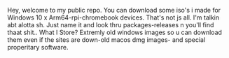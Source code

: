 Hey, welcome to my public repo. You can download some iso's i made for Windows 10 x Arm64-rpi-chromebook devices. That's not js all. I'm talkin abt alotta sh. Just name it and look thru packages-releases n you'll find thaat shit.. 
What I Store?
Extremly old windows images so u can download them even if the sites are down-old macos dmg images- and special properitary software.
